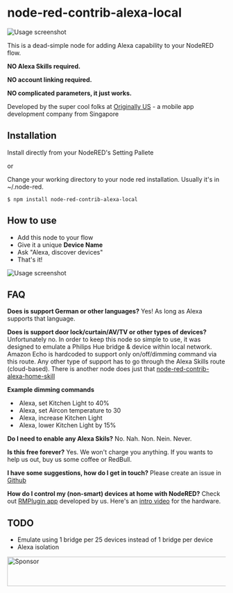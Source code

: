 # node-red-contrib-alexa-local

![Usage screenshot](https://raw.githubusercontent.com/originallyus/node-red-contrib-alexa-local/master/screenshot2.png "Screenshot")

This is a dead-simple node for adding Alexa capability to your NodeRED flow.

**NO Alexa Skills required.**

**NO account linking required.**

**NO complicated parameters, it just works.**


Developed by the super cool folks at [Originally US](http://originally.us) - a mobile app development company from Singapore

## Installation

Install directly from your NodeRED's Setting Pallete

or

Change your working directory to your node red installation. Usually it's in ~/.node-red.

    $ npm install node-red-contrib-alexa-local
    
## How to use
  * Add this node to your flow
  * Give it a unique **Device Name**
  * Ask "Alexa, discover devices"
  * That's it!

![Usage screenshot](https://raw.githubusercontent.com/originallyus/node-red-contrib-alexa-local/master/screenshot3.png "Screenshot")


## FAQ
**Does is support German or other languages?**
Yes! As long as Alexa supports that language.

**Does is support door lock/curtain/AV/TV or other types of devices?**
Unfortunately no. In order to keep this node so simple to use, it was designed to emulate a Philips Hue bridge & device within local network. Amazon Echo is hardcoded to support only on/off/dimming command via this route. Any other type of support has to go through the Alexa Skills route (cloud-based). There is another node does just that [node-red-contrib-alexa-home-skill](https://github.com/hardillb/node-red-contrib-alexa-home-skill)

**Example dimming commands**
  *  Alexa, set Kitchen Light to 40%
  *  Alexa, set Aircon temperature to 30
  *  Alexa, increase Kitchen Light
  *  Alexa, lower Kitchen Light by 15%

**Do I need to enable any Alexa Skils?**
No. Nah. Non. Nein. Never.

**Is this free forever?**
Yes. We won't charge you anything. If you wants to help us out, buy us some coffee or RedBull.

**I have some suggestions, how do I get in touch?**
Please create an issue in [Github](https://github.com/originallyus/node-red-contrib-alexa-local/issues)

**How do I control my (non-smart) devices at home with NodeRED?**
Check out [RMPlugin app](https://play.google.com/store/apps/details?id=us.originally.tasker&hl=en) developed by us. Here's an [intro video](https://www.youtube.com/watch?v=QUKYKhK57sc) for the hardware.


## TODO
  * Emulate using 1 bridge per 25 devices instead of 1 bridge per device
  * Alexa isolation


<a target='_blank' rel='nofollow' href='https://app.codesponsor.io/link/675K2XU83RpTxWJP4HRjD8mC/originallyus/node-red-contrib-alexa-local'>
  <img alt='Sponsor' width='888' height='68' src='https://app.codesponsor.io/embed/675K2XU83RpTxWJP4HRjD8mC/originallyus/node-red-contrib-alexa-local.svg' />
</a>